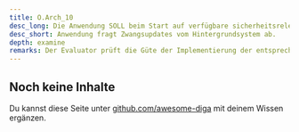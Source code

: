 ```yaml
---
title: O.Arch_10
desc_long: Die Anwendung SOLL beim Start auf verfügbare sicherheitsrelevante Updates prüfen. Wenn ein sicherheitsrelevantes Update verfügbar ist, DARF die Anwendung sensible Daten NICHT mehr verarbeiten, ohne dieses Update einzuspielen. Der Nutzer MUSS über die Möglichkeit eines Updates und über ein durchgeführtes Update informiert werden.
desc_short: Anwendung fragt Zwangsupdates vom Hintergrundsystem ab.
depth: examine
remarks: Der Evaluator prüft die Güte der Implementierung der entsprechenden Funktionalität in der Anwendung. Falls diese nicht vorhanden ist, prüft er die Abwägungen des Herstellers zu den Auswirkungen auf die Sicherheit der Anwendung. Dies ist in der Risikobewertung zu berücksichtigen. Falls die Funktionalität vorhanden ist, prüft der Evaluator mit praktischen Tests, ob das Blockieren einzelner Anfragen eine weitere Nutzung der Anwendung wirksam unterbindet
---
```


## Noch keine Inhalte

Du kannst diese Seite unter [github.com/awesome-diga](https://github.com/awesome-diga/tr-faq) mit deinem Wissen ergänzen.
